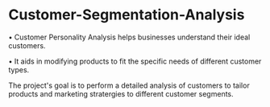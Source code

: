 # Customer-Segmentation-Analysis
• Customer Personality Analysis helps businesses understand their ideal customers.

• It aids in modifying products to fit the specific needs of different customer types.

The project's goal is to perform a detailed analysis of customers to tailor products and marketing stratergies to different customer segments.
